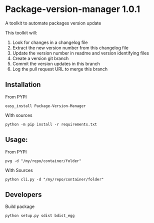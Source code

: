 # Package-version-manager 1.0.1
A toolkit to automate packages version update

This toolkit will:
1. Look for changes in a changelog file
2. Extract the new version number from this changelog file
3. Update the version number in readme and version identifying files
4. Create a version git branch
5. Commit the version updates in this branch
6. Log the pull request URL to merge this branch

## Installation
From PYPI
```shell script
easy_install Package-Version-Manager
```

With sources
```shell script
python -m pip install -r requirements.txt
```

## Usage:
From PYPI
```shell script
pvg -d "/my/repo/container/folder"
```

With Sources
```shell script
python cli.py -d "/my/repo/container/folder"
```

## Developers
Build package
```shell script
python setup.py sdist bdist_egg
```
